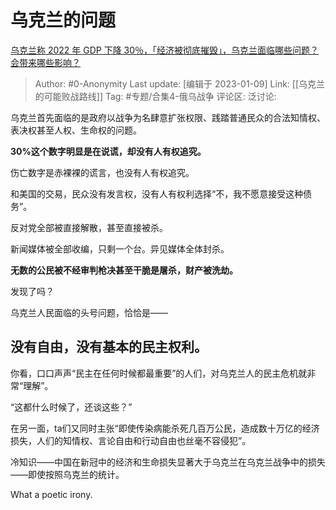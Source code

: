 # 乌克兰的问题
[乌克兰称 2022 年 GDP 下降 30％，「经济被彻底摧毁」，乌克兰面临哪些问题？会带来哪些影响？](https://www.zhihu.com/question/577641359/answer/2837024392)

> Author: #0-Anonymity
> Last update: [编辑于 2023-01-09]
> Link: [[乌克兰的可能败战路线]]
> Tag: #专题/合集4-俄乌战争
> 评论区:
> 泛讨论:

乌克兰首先面临的是政府以战争为名肆意扩张权限、践踏普通民众的合法知情权、表决权甚至人权、生命权的问题。

**30%这个数字明显是在说谎，却没有人有权追究。**

伤亡数字是赤裸裸的谎言，也没有人有权追究。

和美国的交易，民众没有发言权，没有人有权利选择“不，我不愿意接受这种债务”。

反对党全部被直接解散，甚至直接被杀。

新闻媒体被全部收编，只剩一个台。异见媒体全体封杀。

**无数的公民被不经审判枪决甚至干脆是屠杀，财产被洗劫。**

发现了吗？

乌克兰人民面临的头号问题，恰恰是——

## 没有自由，没有基本的民主权利。

你看，口口声声“民主在任何时候都最重要”的人们，对乌克兰人的民主危机就非常“理解”。

“这都什么时候了，还谈这些？”

在另一面，ta们又同时主张“即使传染病能杀死几百万公民，造成数十万亿的经济损失，人们的知情权、言论自由和行动自由也丝毫不容侵犯”。

冷知识——中国在新冠中的经济和生命损失显著大于乌克兰在乌克兰战争中的损失——即使按照乌克兰的统计。

What a poetic irony.
